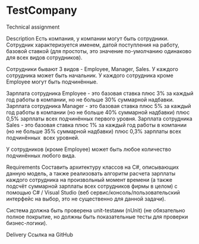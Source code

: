 # TestCompany
 

Technical assignment

Description	Есть компания, у компании могут быть сотрудники. Сотрудник характеризуется именем, датой поступления на работу, базовой ставкой (для простоты, это значение по-умолчанию одинаково для всех видов сотрудников).

Сотрудники бывают 3 видов - Employee, Manager, Sales. У каждого сотрудника может быть начальник. У каждого сотрудника кроме Employee могут быть подчинённые.

Зарплата сотрудника Employee - это базовая ставка плюс 3% за каждый год работы в компании, но не больше 30% суммарной надбавки.
Зарплата сотрудника Manager - это базовая ставка плюс 5% за каждый год работы в компании (но не больше 40% суммарной надбавки) плюс 0,5% зарплаты всех подчинённых первого уровня.
Зарплата сотрудника Sales - это базовая ставка плюс 1% за каждый год работы в компании (но не больше 35% суммарной надбавки) плюс 0,3% зарплаты всех подчинённых  всех уровней.

У сотрудников (кроме Employee) может быть любое количество подчинённых любого вида.

Requirements	Cоставить архитектуру классов на C#, описывающих данную модель, а также реализовать алгоритм расчета зарплаты каждого сотрудника на произвольный момент времени (а также подсчёт суммарной зарплаты всех сотрудников фирмы в целом) с помощью C# / Visual Studio (веб сервис/консоль/пользовательский интерфейс на выбор, это не существенно для данной задачи). 

Система должна быть проверена unit-testами (nUnit) (не обязательно полное покрытие, но должны быть показательные тесты для проверки бизнес-логики).

Delivery	Ссылка на GitHub

